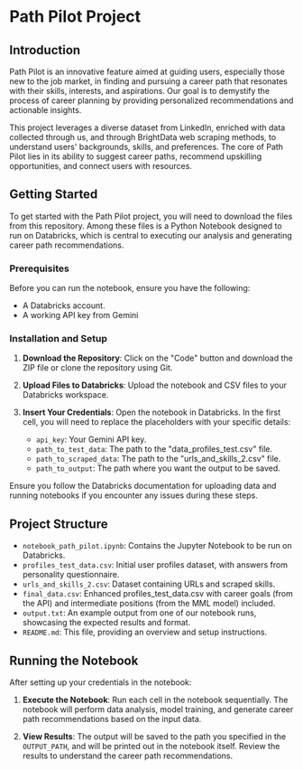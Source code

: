 # Path Pilot Project

## Introduction

Path Pilot is an innovative feature aimed at guiding users, especially those new to the job market, in finding and pursuing a career path that resonates with their skills, interests, and aspirations. Our goal is to demystify the process of career planning by providing personalized recommendations and actionable insights.

This project leverages a diverse dataset from LinkedIn, enriched with data collected through us, and through BrightData web scraping methods, to understand users' backgrounds, skills, and preferences. The core of Path Pilot lies in its ability to suggest career paths, recommend upskilling opportunities, and connect users with resources.

## Getting Started

To get started with the Path Pilot project, you will need to download the files from this repository. Among these files is a Python Notebook designed to run on Databricks, which is central to executing our analysis and generating career path recommendations.

### Prerequisites

Before you can run the notebook, ensure you have the following:

- A Databricks account.
- A working API key from Gemini

### Installation and Setup

1. **Download the Repository**: Click on the "Code" button and download the ZIP file or clone the repository using Git.

2. **Upload Files to Databricks**: Upload the notebook and CSV files to your Databricks workspace.

3. **Insert Your Credentials**: Open the notebook in Databricks. In the first cell, you will need to replace the placeholders with your specific details:
   - `api_key`: Your Gemini API key.
   - `path_to_test_data`: The path to the "data_profiles_test.csv" file.
   - `path_to_scraped_data`: The path to the "urls_and_skills_2.csv" file.
   - `path_to_output`: The path where you want the output to be saved.

Ensure you follow the Databricks documentation for uploading data and running notebooks if you encounter any issues during these steps.

## Project Structure

- `notebook_path_pilot.ipynb`: Contains the Jupyter Notebook to be run on Databricks.
- `profiles_test_data.csv`: Initial user profiles dataset, with answers from personality questionnaire.
- `urls_and_skills_2.csv`: Dataset containing URLs and scraped skills.
- `final_data.csv`: Enhanced profiles_test_data.csv with career goals (from the API) and intermediate positions (from the MML model) included.
- `output.txt`: An example output from one of our notebook runs, showcasing the expected results and format.
- `README.md`: This file, providing an overview and setup instructions.


## Running the Notebook

After setting up your credentials in the notebook:

1. **Execute the Notebook**: Run each cell in the notebook sequentially. The notebook will perform data analysis, model training, and generate career path recommendations based on the input data.

2. **View Results**: The output will be saved to the path you specified in the `OUTPUT_PATH`, and will be printed out in the notebook itself. Review the results to understand the career path recommendations.
